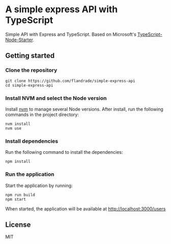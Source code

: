 # A simple express API with TypeScript

Simple API with Express and TypeScript. Based on Microsoft's
[TypeScript-Node-Starter](https://github.com/microsoft/TypeScript-Node-Starter).

## Getting started

### Clone the repository

```
git clone https://github.com/flandrade/simple-express-api
cd simple-express-api
```

### Install NVM and select the Node version

Install [nvm](https://github.com/creationix/nvm) to manage several Node versions.
After install, run the following commands in the project directory:

```
nvm install
nvm use
```

### Install dependencies

Run the following command to install the dependencies:

```
npm install
```

### Run the application

Start the application by running:

```
npm run build
npm start
```

When started, the application will be available at [http://localhost:3000/users](http://localhost:3000/users)

## License
MIT

